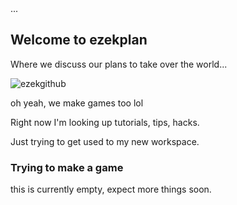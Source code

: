 <head>
    ...
    <link rel="shortcut icon" type="image/png" href="favicon.png">
  </head>
  
## Welcome to ezekplan

Where we discuss our plans to take over the world...

![ezekgithub](https://user-images.githubusercontent.com/84339630/119405788-70070280-bca7-11eb-9fe6-25e761ba27d4.png)

oh yeah, we make games too lol

Right now I'm looking up tutorials, tips, hacks.

Just trying to get used to my new workspace.

### Trying to make a game

this is currently empty, expect more things soon.
